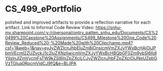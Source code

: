 # CS_499_ePortfolio
 polished and improved artifacts to provide a reflection narrative for each artifact.
Link to Informal Code Review Video: https://snhu-my.sharepoint.com/:v:/r/personal/ontry_patten_snhu_edu/Documents/CS%20499%20Capstone%20Assignments/CS499_Milestone%20One_Code%20Review_Reduced%20-%20Made%20with%20Clipchamp.mp4?csf=1&web=1&nav=eyJyZWZlcnJhbEluZm8iOnsicmVmZXJyYWxBcHAiOiJPbmVEcml2ZUZvckJ1c2luZXNzIiwicmVmZXJyYWxBcHBQbGF0Zm9ybSI6IldlYiIsInJlZmVycmFsTW9kZSI6InZpZXciLCJyZWZlcnJhbFZpZXciOiJNeUZpbGVzTGlua0RpcmVjdCJ9fQ&e=BLjIPA
